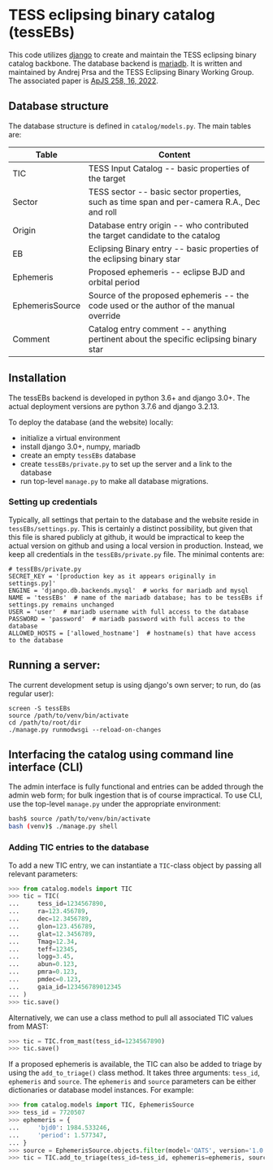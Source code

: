 # TESS eclipsing binary catalog (tessEBs)

This code utilizes [django](https://www.djangoproject.com/) to create and maintain the TESS eclipsing binary catalog backbone. The database backend is [mariadb](https://mariadb.org/). It is written and maintained by Andrej Prsa and the TESS Eclipsing Binary Working Group. The associated paper is [ApJS 258, 16, 2022](https://ui.adsabs.harvard.edu/abs/2022ApJS..258...16P/abstract).

## Database structure

The database structure is defined in `catalog/models.py`. The main tables are:

| Table  | Content |
| -----  | ------- |
| TIC    | TESS Input Catalog -- basic properties of the target |
| Sector | TESS sector -- basic sector properties, such as time span and per-camera R.A., Dec and roll |
| Origin | Database entry origin -- who contributed the target candidate to the catalog |
| EB     | Eclipsing Binary entry -- basic properties of the eclipsing binary star |
| Ephemeris | Proposed ephemeris -- eclipse BJD and orbital period |
| EphemerisSource | Source of the proposed ephemeris -- the code used or the author of the manual override |
| Comment | Catalog entry comment -- anything pertinent about the specific eclipsing binary star |

## Installation

The tessEBs backend is developed in python 3.6+ and django 3.0+. The actual deployment versions are python 3.7.6 and django 3.2.13.

To deploy the database (and the website) locally:

* initialize a virtual environment
* install django 3.0+, numpy, mariadb
* create an empty `tessEBs` database
* create `tessEBs/private.py` to set up the server and a link to the database
* run top-level `manage.py` to make all database migrations.

### Setting up credentials

Typically, all settings that pertain to the database and the website reside in `tessEBs/settings.py`. This is certainly a distinct possibility, but given that this file is shared publicly at github, it would be impractical to keep the actual version on github and using a local version in production. Instead, we keep all credentials in the `tessEBs/private.py` file. The minimal contents are:

```text
# tessEBs/private.py
SECRET_KEY = '[production key as it appears originally in settings.py]'
ENGINE = 'django.db.backends.mysql'  # works for mariadb and mysql
NAME = 'tessEBs'  # name of the mariadb database; has to be tessEBs if settings.py remains unchanged
USER = 'user'  # mariadb username with full access to the database
PASSWORD = 'password'  # mariadb password with full access to the database
ALLOWED_HOSTS = ['allowed_hostname']  # hostname(s) that have access to the database
```

## Running a server:

The current development setup is using django's own server; to run, do (as regular user):
```
screen -S tessEBs
source /path/to/venv/bin/activate
cd /path/to/root/dir
./manage.py runmodwsgi --reload-on-changes
```

## Interfacing the catalog using command line interface (CLI)

The admin interface is fully functional and entries can be added through the admin web form; for bulk ingestion that is of course impractical. To use CLI, use the top-level `manage.py` under the appropriate environment:

```bash
bash$ source /path/to/venv/bin/activate
bash (venv)$ ./manage.py shell
```

### Adding TIC entries to the database

To add a new TIC entry, we can instantiate a `TIC`-class object by passing all relevant parameters:

```python
>>> from catalog.models import TIC
>>> tic = TIC(
...     tess_id=1234567890,
...     ra=123.456789,
...     dec=12.3456789,
...     glon=123.456789,
...     glat=12.3456789,
...     Tmag=12.34,
...     teff=12345,
...     logg=3.45,
...     abun=0.123,
...     pmra=0.123,
...     pmdec=0.123,
...     gaia_id=123456789012345
... )
>>> tic.save()
```

Alternatively, we can use a class method to pull all associated TIC values from MAST:

```python
>>> tic = TIC.from_mast(tess_id=1234567890)
>>> tic.save()
```

If a proposed ephemeris is available, the TIC can also be added to triage by using the `add_to_triage()` class method. It takes three arguments: `tess_id`, `ephemeris` and `source`. The `ephemeris` and `source` parameters can be either dictionaries or database model instances. For example:

```python
>>> from catalog.models import TIC, EphemerisSource
>>> tess_id = 7720507
>>> ephemeris = {
...     'bjd0': 1984.533246,
...     'period': 1.577347,
... }
>>> source = EphemerisSource.objects.filter(model='QATS', version='1.0')[0]
>>> tic = TIC.add_to_triage(tess_id=tess_id, ephemeris=ephemeris, source=source)
```

